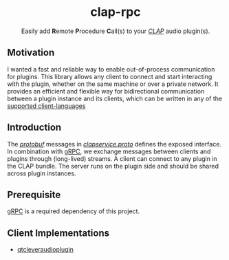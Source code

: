<div align="center">

# clap-rpc

Easily add **R**emote **P**rocedure **C**all(s) to your
[*CLAP*](https://github.com/free-audio/clap) audio plugin(s).

</div>

## Motivation

I wanted a fast and reliable way to enable out-of-process communication for
plugins. This library allows any client to connect and start interacting with
the plugin, whether on the same machine or over a private network. It provides
an efficient and flexible way for bidirectional communication between a
plugin instance and its clients, which can be written in any of the [supported
client-languages](https://grpc.io/docs/languages/)

## Introduction

The [*protobuf*](https://protobuf.dev/) messages in
[*clapservice.proto*](api/clapservice.proto) defines the exposed interface. In
combination with [gRPC](https://grpc.io/), we exchange messages between clients
and plugins through (long-lived) streams. A client can connect to any plugin in
the CLAP bundle. The server runs on the plugin side and should be shared across
plugin instances.

## Prerequisite

[gRPC](https://github.com/grpc/grpc/blob/master/BUILDING.md) is a required
dependency of this project.

## Client Implementations

- [qtcleveraudioplugin](https://code.qt.io/cgit/playground/qtcleveraudioplugin.git/about/)
